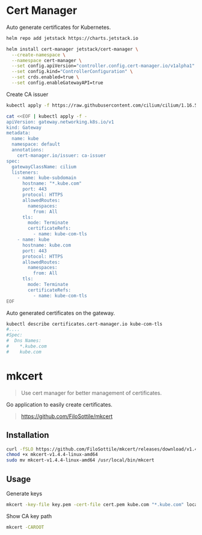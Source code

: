 # Cert Manager

Auto generate certificates for Kubernetes.

```sh
helm repo add jetstack https://charts.jetstack.io
```

```sh
helm install cert-manager jetstack/cert-manager \
  --create-namespace \
  --namespace cert-manager \
  --set config.apiVersion="controller.config.cert-manager.io/v1alpha1" \
  --set config.kind="ControllerConfiguration" \
  --set crds.enabled=true \
  --set config.enableGatewayAPI=true
```

Create CA issuer

```sh
kubectl apply -f https://raw.githubusercontent.com/cilium/cilium/1.16.5/examples/kubernetes/servicemesh/ca-issuer.yaml
```

```sh
cat <<EOF | kubectl apply -f -
apiVersion: gateway.networking.k8s.io/v1
kind: Gateway
metadata:
  name: kube
  namespace: default
  annotations:
    cert-manager.io/issuer: ca-issuer
spec:
  gatewayClassName: cilium
  listeners:
    - name: kube-subdomain
      hostname: "*.kube.com"
      port: 443
      protocol: HTTPS
      allowedRoutes:
        namespaces:
          from: All
      tls:
        mode: Terminate
        certificateRefs:
          - name: kube-com-tls
    - name: kube
      hostname: kube.com
      port: 443
      protocol: HTTPS
      allowedRoutes:
        namespaces:
          from: All
      tls:
        mode: Terminate
        certificateRefs:
          - name: kube-com-tls
EOF
```

Auto generated certificates on the gateway.

```sh
kubectl describe certificates.cert-manager.io kube-com-tls
#....
#Spec:
#  Dns Names:
#    *.kube.com
#    kube.com
```

# mkcert

> Use cert manager for better management of certificates.

Go application to easily create certificates.

> https://github.com/FiloSottile/mkcert

## Installation

```sh
curl -fSLO https://github.com/FiloSottile/mkcert/releases/download/v1.4.4/mkcert-v1.4.4-linux-amd64
chmod +x mkcert-v1.4.4-linux-amd64
sudo mv mkcert-v1.4.4-linux-amd64 /usr/local/bin/mkcert
```

## Usage

Generate keys

```sh
mkcert -key-file key.pem -cert-file cert.pem kube.com "*.kube.com" localhost 127.0.0.1 ::1
```

Show CA key path

```sh
mkcert -CAROOT
```
